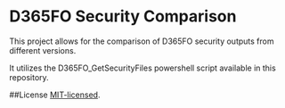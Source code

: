 # D365FO Security Comparison
This project allows for the comparison of D365FO security outputs from different versions.

It utilizes the D365FO_GetSecurityFiles powershell script available in this repository.

##License
<a href="http://opensource.org/licenses/MIT">MIT-licensed</a>.
